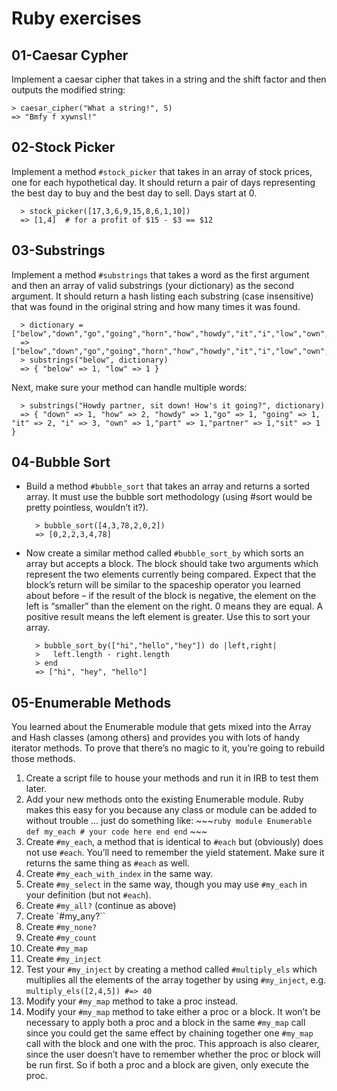 # Ruby exercises

## 01-Caesar Cypher
Implement a caesar cipher that takes in a string and the shift factor and then outputs the modified string:

    > caesar_cipher("What a string!", 5)
    => "Bmfy f xywnsl!"

## 02-Stock Picker

Implement a method `#stock_picker` that takes in an array of stock prices, one for each hypothetical day. It should return a pair of days representing the best day to buy and the best day to sell. Days start at 0.

	  > stock_picker([17,3,6,9,15,8,6,1,10])
	  => [1,4]  # for a profit of $15 - $3 == $12

## 03-Substrings

Implement a method `#substrings` that takes a word as the first argument and then an array of valid substrings (your dictionary) as the second argument. It should return a hash listing each substring (case insensitive) that was found in the original string and how many times it was found.

	  > dictionary = ["below","down","go","going","horn","how","howdy","it","i","low","own","part","partner","sit"]
	  => ["below","down","go","going","horn","how","howdy","it","i","low","own","part","partner","sit"]
	  > substrings("below", dictionary)
	  => { "below" => 1, "low" => 1 }

Next, make sure your method can handle multiple words:

	  > substrings("Howdy partner, sit down! How's it going?", dictionary)
	  => { "down" => 1, "how" => 2, "howdy" => 1,"go" => 1, "going" => 1, "it" => 2, "i" => 3, "own" => 1,"part" => 1,"partner" => 1,"sit" => 1 }

## 04-Bubble Sort

* Build a method `#bubble_sort` that takes an array and returns a sorted array. It must use the bubble sort methodology (using #sort would be pretty pointless, wouldn’t it?).

		> bubble_sort([4,3,78,2,0,2])
		=> [0,2,2,3,4,78]

* Now create a similar method called `#bubble_sort_by` which sorts an array but accepts a block. The block should take two arguments which represent the two elements currently being compared. Expect that the block’s return will be similar to the spaceship operator you learned about before – if the result of the block is negative, the element on the left is “smaller” than the element on the right. 0 means they are equal. A positive result means the left element is greater. Use this to sort your array.

		> bubble_sort_by(["hi","hello","hey"]) do |left,right|
		>   left.length - right.length
		> end
		=> ["hi", "hey", "hello"]

## 05-Enumerable Methods

You learned about the Enumerable module that gets mixed into the Array and Hash classes (among others) and provides you with lots of handy iterator methods. To prove that there’s no magic to it, you’re going to rebuild those methods.

1. Create a script file to house your methods and run it in IRB to test them later.
2. Add your new methods onto the existing Enumerable module. Ruby makes this easy for you because any class or module can be added to without trouble … just do something like: ~~~`ruby module Enumerable def my_each # your code here end end` ~~~
3. Create `#my_each`, a method that is identical to `#each` but (obviously) does not use `#each`. You’ll need to remember the yield statement. Make sure it returns the same thing as `#each` as well.
4. Create `#my_each_with_index` in the same way.
5. Create `#my_select` in the same way, though you may use `#my_each` in your definition (but not `#each`).
6. Create `#my_all?` (continue as above)
7. Create `#my_any?``
8. Create `#my_none?`
9. Create `#my_count`
10. Create `#my_map`
11. Create `#my_inject`
12. Test your `#my_inject` by creating a method called `#multiply_els` which multiplies all the elements of the array together by using `#my_inject`, e.g. `multiply_els([2,4,5]) #=> 40`
13. Modify your `#my_map` method to take a proc instead.
14. Modify your `#my_map` method to take either a proc or a block. It won’t be necessary to apply both a proc and a block in the same `#my_map` call since you could get the same effect by chaining together one `#my_map` call with the block and one with the proc. This approach is also clearer, since the user doesn’t have to remember whether the proc or block will be run first. So if both a proc and a block are given, only execute the proc.